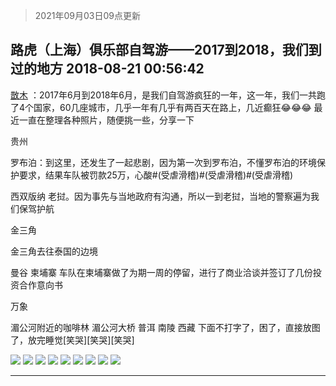> 2021年09月03日09点更新
<link rel="stylesheet" href="https://cdn.jsdelivr.net/gh/taotie6/sampleJSON@main/css/photo_show.css">


 ## 路虎（上海）俱乐部自驾游——2017到2018，我们到过的地方 2018-08-21 00:56:42

 [㪚木](https://www.coolapk.com/feed/7837160?shareKey=NzVlMTc4OTBlNDk5NjEzMTc0M2E~) ：2017年6月到2018年6月，是我们自驾游疯狂的一年，这一年，我们一共跑了4个国家，60几座城市，几乎一年有几乎有两百天在路上，几近癫狂😂😂😂
最近一直在整理各种照片，随便挑一些，分享一下

贵州

罗布泊：到这里，还发生了一起悲剧，因为第一次到罗布泊，不懂罗布泊的环境保护要求<!--break-->，结果车队被罚款25万，心酸#(受虐滑稽)#(受虐滑稽)#(受虐滑稽)

西双版纳
老挝。因为事先与当地政府有沟通，所以一到老挝，当地的警察遍为我们保驾护航

金三角

金三角去往泰国的边境

曼谷
柬埔寨
车队在柬埔寨做了为期一周的停留，进行了商业洽谈并签订了几份投资合作意向书

万象

湄公河附近的咖啡林
湄公河大桥
普洱
南陵
西藏
下面不打字了，困了，直接放图了，放完睡觉[笑哭][笑哭][笑哭] 

<div class="album">
<img class="img-item" src="http://image.coolapk.com/feed/2018/0821/1081091_1534784134_8962@960x540.jpg" />
<img class="img-item" src="http://image.coolapk.com/feed/2018/0821/1081091_1534784135_7794@960x540.jpg" />
<img class="img-item" src="http://image.coolapk.com/feed/2018/0821/1081091_1534784136_6422@1440x1078.jpg" />
<img class="img-item" src="http://image.coolapk.com/feed/2018/0821/1081091_1534784137_7175@1920x1080.jpg" />
<img class="img-item" src="http://image.coolapk.com/feed/2018/0821/1081091_1534784139_6835@1920x1080.jpg" />
<img class="img-item" src="http://image.coolapk.com/feed/2018/0821/1081091_1534784142_0045@1920x1080.jpg" />
<img class="img-item" src="http://image.coolapk.com/feed/2018/0821/1081091_1534784143_3824@1920x1080.jpg" />
<img class="img-item" src="http://image.coolapk.com/feed/2018/0821/1081091_1534784145_2362@1920x1080.jpg" />
<img class="img-item" src="http://image.coolapk.com/feed/2018/0821/1081091_1534784146_4562@1080x1440.jpg" />
</div>

 ------- 


